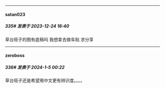 
*****

####  satan023  
##### 335#       发表于 2023-12-24 16:40

草台班子的图有底稿吗 我想拿去做车贴 求分享


*****

####  zeroboss  
##### 336#       发表于 2024-1-5 00:22

草台班子还是希望用中文更有辨识度。。。。

